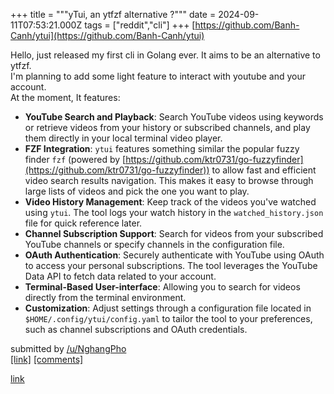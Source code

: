 +++
title = """yTui, an ytfzf alternative ?"""
date = 2024-09-11T07:53:21.000Z
tags = ["reddit","cli"]
+++
[https://github.com/Banh-Canh/ytui](https://github.com/Banh-Canh/ytui)

Hello, just released my first cli in Golang ever. It aims to be an alternative to ytfzf.  
I'm planning to add some light feature to interact with youtube and your account.  
At the moment, It features:

*   **YouTube Search and Playback**: Search YouTube videos using keywords or retrieve videos from your history or subscribed channels, and play them directly in your local terminal video player.
*   **FZF Integration**: `ytui` features something similar the popular fuzzy finder `fzf` (powered by [https://github.com/ktr0731/go-fuzzyfinder](https://github.com/ktr0731/go-fuzzyfinder)) to allow fast and efficient video search results navigation. This makes it easy to browse through large lists of videos and pick the one you want to play.
*   **Video History Management**: Keep track of the videos you've watched using `ytui`. The tool logs your watch history in the `watched_history.json` file for quick reference later.
*   **Channel Subscription Support**: Search for videos from your subscribed YouTube channels or specify channels in the configuration file.
*   **OAuth Authentication**: Securely authenticate with YouTube using OAuth to access your personal subscriptions. The tool leverages the YouTube Data API to fetch data related to your account.
*   **Terminal-Based User-interface**: Allowing you to search for videos directly from the terminal environment.
*   **Customization**: Adjust settings through a configuration file located in `$HOME/.config/ytui/config.yaml` to tailor the tool to your preferences, such as channel subscriptions and OAuth credentials.

submitted by [/u/NghangPho](https://www.reddit.com/user/NghangPho)  
[\[link\]](https://www.reddit.com/r/commandline/comments/1fe4pxf/ytui_an_ytfzf_alternative/) [\[comments\]](https://www.reddit.com/r/commandline/comments/1fe4pxf/ytui_an_ytfzf_alternative/)

[link](https://www.reddit.com/r/commandline/comments/1fe4pxf/ytui_an_ytfzf_alternative/)
